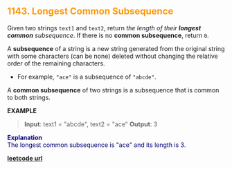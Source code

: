 <h2 style="color:#F90;">1143. Longest Common Subsequence</h2>

Given two strings `text1` and `text2`, return *the length of their **longest common** subsequence*. If there is no **common subsequence**, return `0`.

A **subsequence** of a string is a new string generated from the original string with some characters (can be none) deleted without changing the relative order of the remaining characters.

* For example, `"ace"` is a subsequence of `"abcde"`.

A **common subsequence** of two strings is a subsequence that is common to both strings.

**EXAMPLE**
>**Input**: text1 = "abcde", text2 = "ace" 
**Output**: 3

<p style="color:#007;">
<b>Explanation</b><br>
The longest common subsequence is "ace" and its length is 3.
</p>

**[leetcode url](https://leetcode.com/problems/longest-common-subsequence/description)**